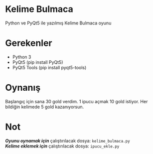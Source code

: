 # Kelime Bulmaca
Python ve PyQt5 ile yazılmış Kelime Bulmaca oyunu

# Gerekenler
- Python 3
- PyQt5 (pip install PyQt5)
- PyQt5 Tools (pip install pyqt5-tools)

# Oynanış
Başlangıç için sana 30 gold verdim. 1 ipucu açmak 10 gold istiyor. Her bildiğin kelimede 5 gold kazanıyorsun.

# Not
***Oyunu oynamak için*** çalıştırılacak dosya: `kelime_bulmaca.py`
<br/>
***Kelime eklemek için*** çalıştırılacak dosya:  `ipucu_ekle.py`
